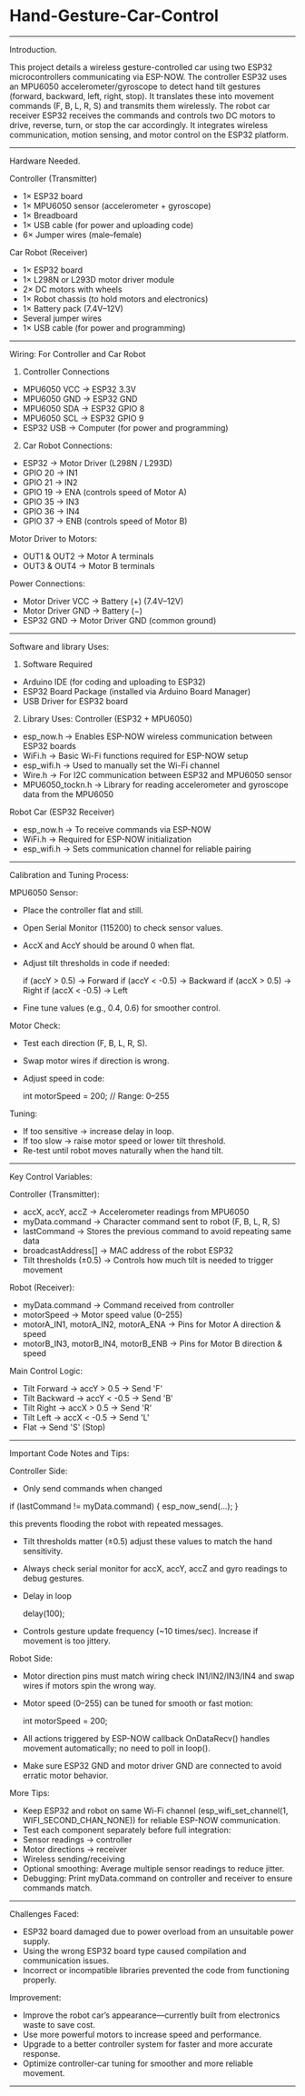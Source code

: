 # Hand-Gesture-Car-Control
---
Introduction.

This project details a wireless gesture-controlled car using two ESP32 microcontrollers communicating via ESP-NOW. The controller ESP32 uses an MPU6050 accelerometer/gyroscope to detect hand tilt gestures (forward, backward, left, right, stop). It translates these into movement commands (F, B, L, R, S) and transmits them wirelessly. The robot car receiver ESP32 receives the commands and controls two DC motors to drive, reverse, turn, or stop the car accordingly. It integrates wireless communication, motion sensing, and motor control on the ESP32 platform.

---
Hardware Needed.

Controller (Transmitter)
- 1× ESP32 board
- 1× MPU6050 sensor (accelerometer + gyroscope)
- 1× Breadboard 
- 1× USB cable (for power and uploading code)
- 6× Jumper wires (male–female)

Car Robot (Receiver)
- 1× ESP32 board
- 1× L298N or L293D motor driver module
- 2× DC motors with wheels
- 1× Robot chassis (to hold motors and electronics)
- 1× Battery pack (7.4V–12V)
- Several jumper wires
- 1× USB cable (for power and programming)
---
Wiring: For Controller and Car Robot
1) Controller Connections
- MPU6050 VCC → ESP32 3.3V
- MPU6050 GND → ESP32 GND
- MPU6050 SDA → ESP32 GPIO 8
- MPU6050 SCL → ESP32 GPIO 9
- ESP32   USB → Computer (for power and programming)

2) Car Robot
Connections:
- ESP32   → Motor Driver (L298N / L293D)
- GPIO 20 → IN1
- GPIO 21 → IN2
- GPIO 19 → ENA (controls speed of Motor A)
- GPIO 35 → IN3
- GPIO 36 → IN4
- GPIO 37 → ENB (controls speed of Motor B)

Motor Driver to Motors:
- OUT1 & OUT2 → Motor A terminals
- OUT3 & OUT4 → Motor B terminals

Power Connections:
- Motor Driver VCC → Battery (+) (7.4V–12V)
- Motor Driver GND → Battery (−)
- ESP32 GND        → Motor Driver GND (common ground)
---
Software and library Uses:
1) Software Required
- Arduino IDE (for coding and uploading to ESP32)
- ESP32 Board Package (installed via Arduino Board Manager)
- USB Driver for ESP32 board

2) Library Uses:
Controller (ESP32 + MPU6050)
- esp_now.h       → Enables ESP-NOW wireless communication between ESP32 boards
- WiFi.h          → Basic Wi-Fi functions required for ESP-NOW setup
- esp_wifi.h      → Used to manually set the Wi-Fi channel
- Wire.h          → For I2C communication between ESP32 and MPU6050 sensor
- MPU6050_tockn.h → Library for reading accelerometer and gyroscope data from the MPU6050

Robot Car (ESP32 Receiver)
- esp_now.h   → To receive commands via ESP-NOW
- WiFi.h      → Required for ESP-NOW initialization
- esp_wifi.h  → Sets communication channel for reliable pairing
---
Calibration and Tuning Process:

MPU6050 Sensor:
- Place the controller flat and still.
- Open Serial Monitor (115200) to check sensor values.
- AccX and AccY should be around 0 when flat.
- Adjust tilt thresholds in code if needed:

  if (accY > 0.5) → Forward
  if (accY < -0.5) → Backward
  if (accX > 0.5) → Right
  if (accX < -0.5) → Left

- Fine tune values (e.g., 0.4, 0.6) for smoother control.

Motor Check:
- Test each direction (F, B, L, R, S).
- Swap motor wires if direction is wrong.
- Adjust speed in code:

  int motorSpeed = 200; // Range: 0–255

Tuning:
- If too sensitive → increase delay in loop.
- If too slow      → raise motor speed or lower tilt threshold.
- Re-test until robot moves naturally when the hand tilt.
---
Key Control Variables:

Controller (Transmitter):
- accX, accY, accZ       → Accelerometer readings from MPU6050
- myData.command         → Character command sent to robot (F, B, L, R, S)
- lastCommand            → Stores the previous command to avoid repeating same data
- broadcastAddress[]     → MAC address of the robot ESP32
- Tilt thresholds (±0.5) → Controls how much tilt is needed to trigger movement

Robot (Receiver):
- myData.command                     → Command received from controller
- motorSpeed                         → Motor speed value (0–255)
- motorA_IN1, motorA_IN2, motorA_ENA → Pins for Motor A direction & speed
- motorB_IN3, motorB_IN4, motorB_ENB → Pins for Motor B direction & speed


Main Control Logic:
- Tilt Forward  → accY > 0.5  → Send 'F'
- Tilt Backward → accY < -0.5 → Send 'B'
- Tilt Right    → accX > 0.5  → Send 'R'
- Tilt Left     → accX < -0.5 → Send 'L'
- Flat          → Send 'S' (Stop)
---
Important Code Notes and Tips:

Controller Side:
- Only send commands when changed

if (lastCommand != myData.command) { esp_now_send(...); }

this prevents flooding the robot with repeated messages.

- Tilt thresholds matter (±0.5) adjust these values to match the hand sensitivity.
- Always check serial monitor for accX, accY, accZ and gyro readings to debug gestures.
- Delay in loop

  delay(100);

- Controls gesture update frequency (~10 times/sec). Increase if movement is too jittery.


Robot Side:
- Motor direction pins must match wiring check IN1/IN2/IN3/IN4 and swap wires if motors spin the wrong way.
- Motor speed (0–255) can be tuned for smooth or fast motion:

  int motorSpeed = 200;

- All actions triggered by ESP-NOW callback OnDataRecv() handles movement automatically; no need to poll in loop().
- Make sure ESP32 GND and motor driver GND are connected to avoid erratic motor behavior.

More Tips:
- Keep ESP32 and robot on same Wi-Fi channel (esp_wifi_set_channel(1, WIFI_SECOND_CHAN_NONE)) for reliable ESP-NOW communication.
- Test each component separately before full integration:
- Sensor readings  → controller
- Motor directions → receiver
- Wireless sending/receiving
- Optional smoothing: Average multiple sensor readings to reduce jitter.
- Debugging: Print myData.command on controller and receiver to ensure commands match.
---
Challenges Faced:
- ESP32 board damaged due to power overload from an unsuitable power supply.
- Using the wrong ESP32 board type caused compilation and communication issues.
- Incorrect or incompatible libraries prevented the code from functioning properly.

Improvement:
- Improve the robot car’s appearance—currently built from electronics waste to save cost.
- Use more powerful motors to increase speed and performance.
- Upgrade to a better controller system for faster and more accurate response.
- Optimize controller-car tuning for smoother and more reliable movement.
---












